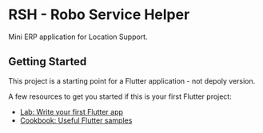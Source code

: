 # RSH - Robo Service Helper

Mini ERP application for Location Support.

## Getting Started

This project is a starting point for a Flutter application - not depoly version.

A few resources to get you started if this is your first Flutter project:

- [Lab: Write your first Flutter app](https://docs.flutter.dev/get-started/codelab)
- [Cookbook: Useful Flutter samples](https://docs.flutter.dev/cookbook)


